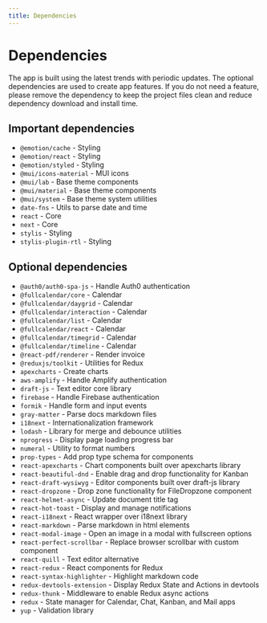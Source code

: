 ```yaml
---
title: Dependencies
---
```


# Dependencies

The app is built using the latest trends with periodic updates. The optional dependencies are used
to create app features. If you do not need a feature, please remove the dependency to keep the
project files clean and reduce dependency download and install time.

## Important dependencies

- `@emotion/cache` - Styling
- `@emotion/react` - Styling
- `@emotion/styled` - Styling
- `@mui/icons-material` - MUI icons
- `@mui/lab` - Base theme components
- `@mui/material` - Base theme components
- `@mui/system` - Base theme system utilities
- `date-fns` - Utils to parse date and time
- `react` - Core
- `next` - Core
- `stylis` - Styling
- `stylis-plugin-rtl` - Styling

## Optional dependencies

- `@auth0/auth0-spa-js` - Handle Auth0 authentication
- `@fullcalendar/core` - Calendar
- `@fullcalendar/daygrid` - Calendar
- `@fullcalendar/interaction` - Calendar
- `@fullcalendar/list` - Calendar
- `@fullcalendar/react` - Calendar
- `@fullcalendar/timegrid` - Calendar
- `@fullcalendar/timeline` - Calendar
- `@react-pdf/renderer` - Render invoice
- `@reduxjs/toolkit` - Utilities for Redux
- `apexcharts` - Create charts
- `aws-amplify` - Handle Amplify authentication
- `draft-js` - Text editor core library
- `firebase` - Handle Firebase authentication
- `formik` - Handle form and input events
- `gray-matter` - Parse docs markdown files
- `i18next` - Internationalization framework
- `lodash` - Library for merge and debounce utilities
- `nprogress` - Display page loading progress bar
- `numeral` - Utility to format numbers
- `prop-types` - Add prop type schema for components
- `react-apexcharts` - Chart components built over apexcharts library
- `react-beautiful-dnd` - Enable drag and drop functionality for Kanban
- `react-draft-wysiwyg` - Editor components built over draft-js library
- `react-dropzone` - Drop zone functionality for FileDropzone component
- `react-helmet-async` - Update document title tag
- `react-hot-toast` - Display and manage notifications
- `react-i18next` - React wrapper over i18next library
- `react-markdown` - Parse markdown in html elements
- `react-modal-image` - Open an image in a modal with fullscreen options
- `react-perfect-scrollbar` - Replace browser scrollbar with custom component
- `react-quill` - Text editor alternative
- `react-redux` - React components for Redux
- `react-syntax-highlighter` - Highlight markdown code
- `redux-devtools-extension` - Display Redux State and Actions in devtools
- `redux-thunk` - Middleware to enable Redux async actions
- `redux` - State manager for Calendar, Chat, Kanban, and Mail apps
- `yup` - Validation library
